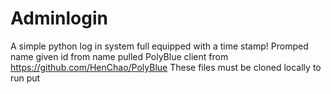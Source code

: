 # Adminlogin
A simple python log in system full equipped with a time stamp!
Promped name given id from name
pulled PolyBlue client from https://github.com/HenChao/PolyBlue
These files must be cloned locally to run put 
